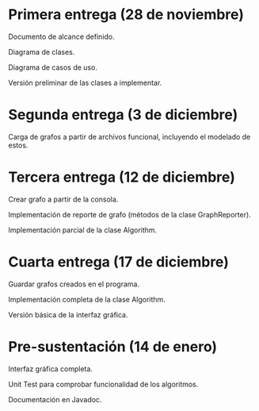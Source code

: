 Primera entrega (28 de noviembre)
=====
Documento de alcance definido.

Diagrama de clases.

Diagrama de casos de uso.

Versión preliminar de las clases a implementar.

Segunda entrega (3 de diciembre)
=====
Carga de grafos a partir de archivos funcional, incluyendo el modelado de estos.

Tercera entrega (12 de diciembre)
=====
Crear grafo a partir de la consola.

Implementación de reporte de grafo (métodos de la clase GraphReporter).

Implementación parcial de la clase Algorithm.

Cuarta entrega (17 de diciembre)
=====
Guardar grafos creados en el programa.

Implementación completa de la clase Algorithm.

Versión básica de la interfaz gráfica.

Pre-sustentación (14 de enero)
=====
Interfaz gráfica completa.

Unit Test para comprobar funcionalidad de los algoritmos.

Documentación en Javadoc.
